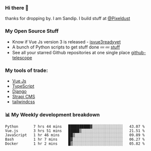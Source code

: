 ### Hi there 👋

thanks for dropping by.
I am Sandip. I build stuff at [@Pixeldust](github.com/pixeldust-in/)

###  **My Open Source Stuff**

 - Know if Vue Js version 3 is released -  [isvue3readyyet](https://github.com/sandiprb/isvue3readyyet)
 - A bunch of Python scripts to get stuff done 💤 💤 [stuff](https://github.com/sandiprb/stuff)
 - See all your starred Github repositories at one single place [github-telescope](https://github.com/sandiprb/github-telescope)



###  **My tools of trade:**
 - [Vue Js](https://github.com/vuejs/vue/)
 - [TypeScript](https://github.com/microsoft/TypeScript)
 - [Django](github.com/django/django)
 - [Strapi CMS](github.com/strapi/strapi)
 - [tailwindcss](https://github.com/tailwindlabs/tailwindcss)


###  📊 **My Weekly development breakdown**
<!--START_SECTION:waka-->
```text
Python       7 hrs 44 mins   ██████████▓░░░░░░░░░░░░░░   43.07 % 
Vue.js       3 hrs 51 mins   █████▒░░░░░░░░░░░░░░░░░░░   21.51 % 
JavaScript   1 hr 46 mins    ██▒░░░░░░░░░░░░░░░░░░░░░░   09.89 % 
Bash         1 hr 7 mins     █▓░░░░░░░░░░░░░░░░░░░░░░░   06.27 % 
Docker       1 hr 2 mins     █▒░░░░░░░░░░░░░░░░░░░░░░░   05.82 % 
```
<!--END_SECTION:waka-->
